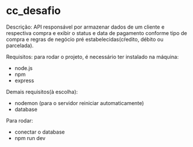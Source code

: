 # cc_desafio 

Descrição: API responsável por armazenar dados de um cliente e respectiva compra e exibir o status e data de pagamento conforme tipo de compra e regras de negócio pré estabelecidas(cŕedito, débito ou parcelada).

Requisitos: para rodar o projeto, é necessário ter instalado na máquina:
 - node.js
 - npm
 - express

Demais requisitos(à escolha): 
- nodemon (para o servidor reiniciar automaticamente)
- database 


Para rodar:
- conectar o database
- npm run dev 